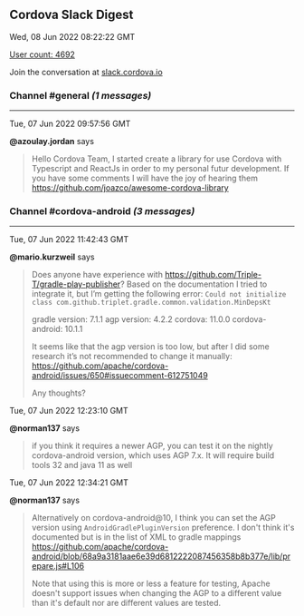 ## Cordova Slack Digest
Wed, 08 Jun 2022 08:22:22 GMT

[User count: 4692](https://cordova.slack.com/)


Join the conversation at [slack.cordova.io](http://slack.cordova.io/)

### __Channel #general__ _(1 messages)_
---

Tue, 07 Jun 2022 09:57:56 GMT

__@azoulay.jordan__ says 
> Hello Cordova Team, I started create a library for use Cordova with Typescript and ReactJs in order to my personal futur development. If you have some comments I will have the joy of hearing them <https://github.com/joazco/awesome-cordova-library>
> 

### __Channel #cordova-android__ _(3 messages)_
---

Tue, 07 Jun 2022 11:42:43 GMT

__@mario.kurzweil__ says 
> Does anyone have experience with <https://github.com/Triple-T/gradle-play-publisher>? Based on the documentation I tried to integrate it, but I’m getting the following error: `Could not initialize class com.github.triplet.gradle.common.validation.MinDepsKt`
> 
> gradle version: 7.1.1
> agp version: 4.2.2
> cordova: 11.0.0
> cordova-android: 10.1.1
> 
> It seems like that the agp version is too low, but after I did some research it’s not recommended to change it manually: <https://github.com/apache/cordova-android/issues/650#issuecomment-612751049>
> 
> Any thoughts?
> 

Tue, 07 Jun 2022 12:23:10 GMT

__@norman137__ says 
> if you think it requires a newer AGP, you can test it on the nightly cordova-android version, which uses AGP 7.x. It will require build tools 32 and java 11 as well
> 

Tue, 07 Jun 2022 12:34:21 GMT

__@norman137__ says 
> Alternatively on cordova-android@10, I think you can set the AGP version using `AndroidGradlePluginVersion` preference. I don't think it's documented but is in the list of XML to gradle mappings <https://github.com/apache/cordova-android/blob/68a9a3181aae6e39d6812222087456358b8b377e/lib/prepare.js#L106>
> 
> Note that using this is more or less a feature for testing, Apache doesn't support issues when changing the AGP to a different value than it's default nor are different values are tested.
> 
